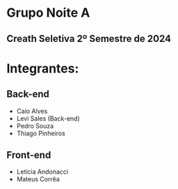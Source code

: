# Grupo Noite A
## Creath Seletiva 2º Semestre de 2024
# Integrantes:
## Back-end
- Caio Alves 
- Levi Sales (Back-end)
- Pedro Souza
- Thiago Pinheiros
## Front-end
- Letícia Andonacci
- Mateus Corrêa
